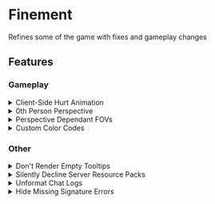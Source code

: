 # Finement

Refines some of the game with fixes and gameplay changes

## Features

### Gameplay

<details><summary>Client-Side Hurt Animation</summary>

Plays the hurt animation client-side when attacking entities. 
Note that this occurs on all entities, use 'Only Enable on Real Players' to reduce it to just other players.

![client side hurt animations](images/clientsidehurtanimations.png)

</details>

<details><summary>0th Person Perspective</summary>

Press to go into an inaccessible and freaky looking perspective mode.

![0th person perspective](images/0thpersonperspective.png)

</details>

<details><summary>Perspective Dependant FOVs</summary>

Allows you to set specific FOVs for different perspectives.

![1st person picture](images/perspectivedependantfovsinfirstperson.png)
![2nd person picture](images/perspectivedependantfovswithsecondperson.png)

</details>

<details><summary>Custom Color Codes</summary>

Allows you to set custom colors for different colors and their shadows.

![color codes picture](images/colorcodespicture.png)

</details>

### Other

<details><summary>Don't Render Empty Tooltips</summary>

Don't render empty tooltips. 
Requires advanced tooltips (F3+H) to be off.

![without it on](images/emptytooltiprenderedinbazaar.png)
![with it on](images/emptytooltipNOTrenderedinbazaar.png)

</details>

<details><summary>Silently Decline Server Resource Packs</summary>

Silently decline server resource packs, but tell the server that you successfully downloaded them.
You can add a chat message to tell when a server tries to send you a resource pack.

![sdsrp](images/sdsrp.png)

</details>

<details><summary>Unformat Chat Logs</summary>

Properly removes formatting from chat messages before logging them.

![unformatchatlogs1](images/unformatchatlogs1.png)
![unformatchatlogs2](images/unformatchatlogs2.png)

</details>

<details><summary>Hide Missing Signature Errors</summary>

Hides "Signature is missing from textures payload" errors from being logged.

</details>

